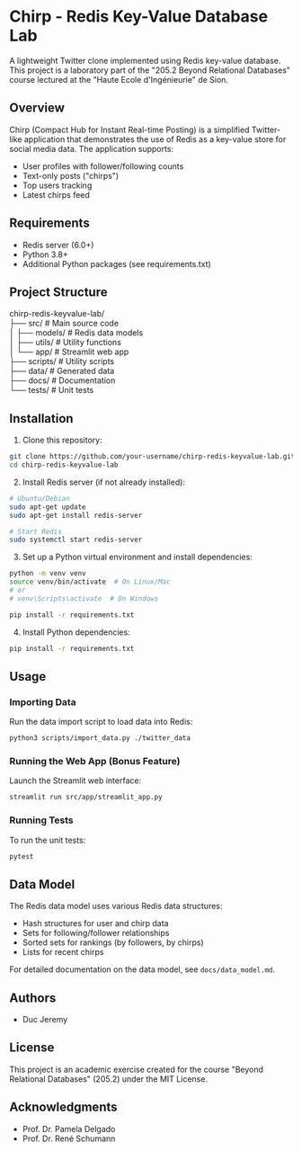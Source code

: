 # Chirp - Redis Key-Value Database Lab

A lightweight Twitter clone implemented using Redis key-value database. This project is a laboratory part of the "205.2 Beyond Relational Databases" course lectured at the "Haute Ecole d'Ingénieurie" de Sion.

## Overview

Chirp (Compact Hub for Instant Real-time Posting) is a simplified Twitter-like application that demonstrates the use of Redis as a key-value store for social media data. The application supports:

- User profiles with follower/following counts
- Text-only posts ("chirps")
- Top users tracking
- Latest chirps feed

## Requirements

- Redis server (6.0+)
- Python 3.8+
- Additional Python packages (see requirements.txt)

## Project Structure
chirp-redis-keyvalue-lab/\
├── src/                  # Main source code \
│   ├── models/           # Redis data models\
│   ├── utils/            # Utility functions\
│   └── app/              # Streamlit web app\
├── scripts/              # Utility scripts\
├── data/                 # Generated data\
├── docs/                 # Documentation\
└── tests/                # Unit tests

## Installation

1. Clone this repository:
```bash
git clone https://github.com/your-username/chirp-redis-keyvalue-lab.git
cd chirp-redis-keyvalue-lab
```
2. Install Redis server (if not already installed):
```bash
# Ubuntu/Debian
sudo apt-get update
sudo apt-get install redis-server

# Start Redis
sudo systemctl start redis-server
```
3. Set up a Python virtual environment and install dependencies:
```bash
python -m venv venv
source venv/bin/activate  # On Linux/Mac
# or
# venv\Scripts\activate  # On Windows

pip install -r requirements.txt
```
4. Install Python dependencies:
```bash
pip install -r requirements.txt
```
## Usage

### Importing Data

Run the data import script to load data into Redis:
```bash
python3 scripts/import_data.py ./twitter_data
```

### Running the Web App (Bonus Feature)

Launch the Streamlit web interface:
```bash
streamlit run src/app/streamlit_app.py
```
### Running Tests

To run the unit tests:
```bash
pytest
```
## Data Model

The Redis data model uses various Redis data structures:
- Hash structures for user and chirp data
- Sets for following/follower relationships
- Sorted sets for rankings (by followers, by chirps)
- Lists for recent chirps

For detailed documentation on the data model, see `docs/data_model.md`.

## Authors

- Duc Jeremy

## License

This project is an academic exercise created for the course "Beyond Relational Databases" (205.2) under the MIT License.

## Acknowledgments

- Prof. Dr. Pamela Delgado
- Prof. Dr. René Schumann